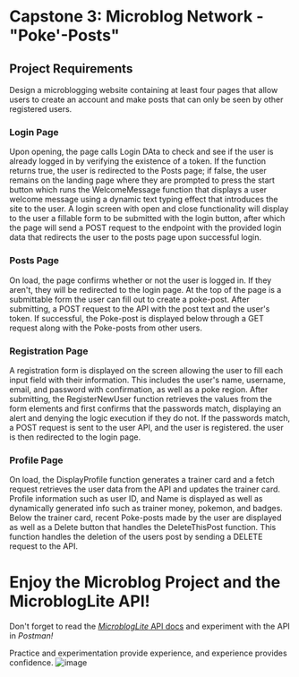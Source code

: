 # Capstone 3: Microblog Network - "Poke'-Posts"

## Project Requirements
Design a microblogging website containing at least four pages that allow users to create an account and make posts that can only be seen by other registered users. 

### Login Page
Upon opening, the page calls Login DAta to check and see if the user is already logged in by verifying the existence of a token. If the function returns true, the user is redirected to the Posts page; if false, the user remains on the landing page where they are prompted to press the start button which runs the WelcomeMessage function that displays a user welcome message using a dynamic text typing effect that introduces the site to the user. A login screen with open and close functionality will display to the user a fillable form to be submitted with the login button, after which the page will send a POST request to the endpoint with the provided login data that redirects the user to the posts page upon successful login.

### Posts Page
On load, the page confirms whether or not the user is logged in. If they aren't, they will be redirected to the login page. At the top of the page is a submittable form the user can fill out to create a poke-post. After submitting, a POST request to the API with the post text and the user's token. If successful, the Poke-post is displayed below through a GET request along with the Poke-posts from other users. 

### Registration Page
A registration form is displayed on the screen allowing the user to fill each input field with their information. This includes the user's name, username, email, and password with confirmation, as well as a poke region. After submitting, the RegisterNewUser function retrieves the values from the form elements and first confirms that the passwords match, displaying an alert and denying the logic execution if they do not. If the passwords match, a POST request is sent to the user API, and the user is registered. the user is then redirected to the login page.

### Profile Page
On load, the DisplayProfile function generates a trainer card and a fetch request retrieves the user data from the API and updates the trainer card. Profile information such as user ID, and Name is displayed as well as dynamically generated info such as trainer money, pokemon, and badges. Below the trainer card, recent Poke-posts made by the user are displayed as well as a Delete button that handles the DeleteThisPost function. This function handles the deletion of the users post by sending a DELETE request to the API.



# Enjoy the Microblog Project and the MicroblogLite API!

Don't forget to read the [*MicroblogLite* API docs](https://microbloglite.herokuapp.com/docs/) and experiment with the API in *Postman!*

Practice and experimentation provide experience, and experience provides confidence.
![image](https://github.com/AndresMeraz/capstone-3-for-real/assets/146771873/9d6d7d7a-d6b7-4312-af2e-06c3bcf21ca6)
